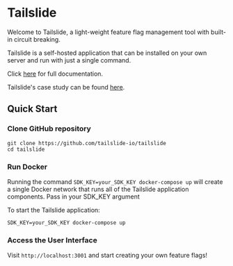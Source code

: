 # Tailslide

Welcome to Tailslide, a light-weight feature flag management tool with built-in circuit breaking.

Tailslide is a self-hosted application that can be installed on your own server and run with just a single command.

Click [here](https://github.com/tailslide-io/documentation) for full documentation.

Tailslide's case study can be found [here](https://tailslide-io.github.io//).

## Quick Start
### Clone GitHub repository
```
git clone https://github.com/tailslide-io/tailslide
cd tailslide
```

### Run Docker
Running the command `SDK_KEY=your_SDK_KEY docker-compose up` will create a single Docker network that runs all of the Tailslide application components. Pass in your SDK_KEY argument

To start the Tailslide application:
```
SDK_KEY=your_SDK_KEY docker-compose up
```

### Access the User Interface
Visit `http://localhost:3001` and start creating your own feature flags!
